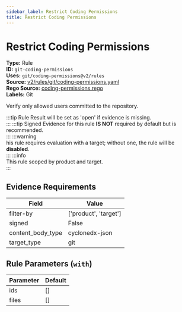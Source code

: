 ```yaml
---
sidebar_label: Restrict Coding Permissions
title: Restrict Coding Permissions
---  
```

# Restrict Coding Permissions  
**Type:** Rule  
**ID:** `git-coding-permissions`  
**Uses:** `git/coding-permissions@v2/rules`  
**Source:** [v2/rules/git/coding-permissions.yaml](https://github.com/scribe-public/sample-policies/v2/rules/git/coding-permissions.yaml)  
**Rego Source:** [coding-permissions.rego](https://github.com/scribe-public/sample-policies/v2/rules/git/coding-permissions.rego)  
**Labels:** Git  

Verify only allowed users committed to the repository.

:::tip 
Rule Result will be set as 'open' if evidence is missing.  
::: 
:::tip 
Signed Evidence for this rule **IS NOT** required by default but is recommended.  
::: 
:::warning  
his rule requires evaluation with a target; without one, the rule will be **disabled**.  
::: 
:::info  
This rule scoped by product and target.  
:::  

## Evidence Requirements  
| Field | Value |
|-------|-------|
| filter-by | ['product', 'target'] |
| signed | False |
| content_body_type | cyclonedx-json |
| target_type | git |

## Rule Parameters (`with`)  
| Parameter | Default |
|-----------|---------|
| ids | [] |
| files | [] |
